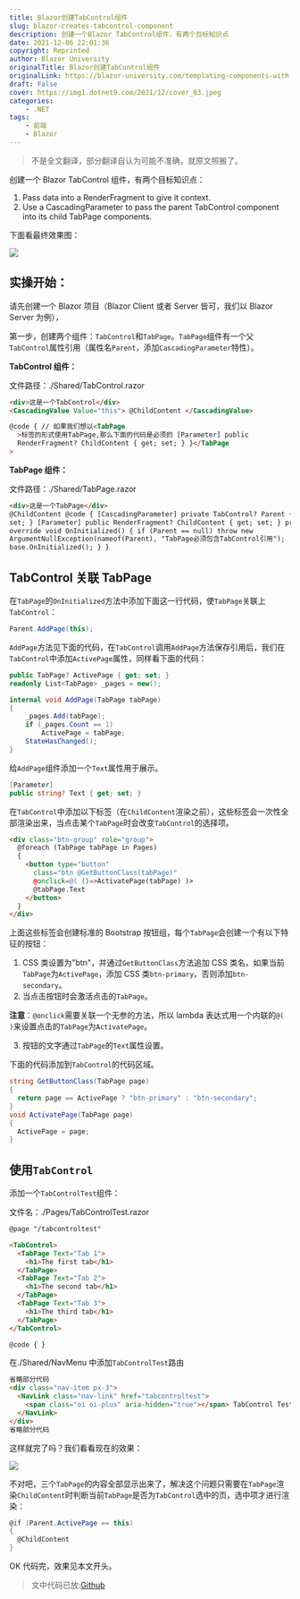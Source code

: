 ```yaml
---
title: Blazor创建TabControl组件
slug: blazor-creates-tabcontrol-component
description: 创建一个Blazor TabControl组件，有两个目标知识点
date: 2021-12-06 22:01:36
copyright: Reprinted
author: Blazor University
originalTitle: Blazor创建TabControl组件
originalLink: https://blazor-university.com/templating-components-with-renderfragements/creating-a-tabcontrol/
draft: False
cover: https://img1.dotnet9.com/2021/12/cover_03.jpeg
categories: 
    - .NET
tags: 
    - 前端
    - Blazor
---
```


> 不是全文翻译，部分翻译自认为可能不准确，就原文照搬了。

创建一个 Blazor TabControl 组件，有两个目标知识点：

1. Pass data into a RenderFragment to give it context.
2. Use a CascadingParameter to pass the parent TabControl component into its child TabPage components.

下面看最终效果图：

![](https://img1.dotnet9.com/2021/12/0301.gif)

## 实操开始：

请先创建一个 Blazor 项目（Blazor Client 或者 Server 皆可，我们以 Blazor Server 为例），

第一步，创建两个组件：`TabControl`和`TabPage`。`TabPage`组件有一个父`TabControl`属性引用（属性名`Parent`，添加`CascadingParameter`特性）。

**TabControl 组件：**

文件路径：./Shared/TabControl.razor

```html
<div>这是一个TabControl</div>
<CascadingValue Value="this"> @ChildContent </CascadingValue>

@code { // 如果我们想以<TabPage
  >标签的形式使用TabPage,那么下面的代码是必须的 [Parameter] public
  RenderFragment? ChildContent { get; set; } }</TabPage
>
```

**TabPage 组件：**

文件路径：./Shared/TabPage.razor

```html
<div>这是一个TabPage</div>
@ChildContent @code { [CascadingParameter] private TabControl? Parent { get;
set; } [Parameter] public RenderFragment? ChildContent { get; set; } protected
override void OnInitialized() { if (Parent == null) throw new
ArgumentNullException(nameof(Parent), "TabPage必须包含TabControl引用");
base.OnInitialized(); } }
```

## TabControl 关联 TabPage

在`TabPage`的`OnInitialized`方法中添加下面这一行代码，使`TabPage`关联上`TabControl`：

```C#
Parent.AddPage(this);
```

`AddPage`方法见下面的代码，在`TabControl`调用`AddPage`方法保存引用后，我们在`TabControl`中添加`ActivePage`属性，同样看下面的代码：

```C#
public TabPage? ActivePage { get; set; }
readonly List<TabPage> _pages = new();

internal void AddPage(TabPage tabPage)
{
    _pages.Add(tabPage);
    if (_pages.Count == 1)
        ActivePage = tabPage;
    StateHasChanged();
}
```

给`AddPage`组件添加一个`Text`属性用于展示。

```C#
[Parameter]
public string? Text { get; set; }
```

在`TabControl`中添加以下标签（在`ChildContent`渲染之前），这些标签会一次性全部渲染出来，当点击某个`TabPage`时会改变`TabControl`的选择项。

```html
<div class="btn-group" role="group">
  @foreach (TabPage tabPage in Pages)
  {
    <button type="button"
      class="btn @GetButtonClass(tabPage)"
      @onclick=@( ()=>ActivatePage(tabPage) )>
      @tabPage.Text
    </button>
  }
</div>
```

上面这些标签会创建标准的 Bootstrap 按钮组，每个`TabPage`会创建一个有以下特征的按钮：

1. CSS 类设置为"btn"，并通过`GetButtonClass`方法追加 CSS 类名，如果当前`TabPage`为`ActivePage`，添加 CSS 类`btn-primary`，否则添加`btn-secondary`。
2. 当点击按钮时会激活点击的`TabPage`。

**注意**：`@onclick`需要关联一个无参的方法，所以 lambda 表达式用一个内联的`@( )`来设置点击的`TabPage`为`ActivatePage`。

3. 按钮的文字通过`TabPage`的`Text`属性设置。

下面的代码添加到`TabControl`的代码区域。

```C#
string GetButtonClass(TabPage page)
{
  return page == ActivePage ? "btn-primary" : "btn-secondary";
}
void ActivatePage(TabPage page)
{
  ActivePage = page;
}
```

## 使用`TabControl`

添加一个`TabControlTest`组件：

文件名：./Pages/TabControlTest.razor

```html
@page "/tabcontroltest"

<TabControl>
  <TabPage Text="Tab 1">
    <h1>The first tab</h1>
  </TabPage>
  <TabPage Text="Tab 2">
    <h1>The second tab</h1>
  </TabPage>
  <TabPage Text="Tab 3">
    <h1>The third tab</h1>
  </TabPage>
</TabControl>

@code { }
```

在./Shared/NavMenu 中添加`TabControlTest`路由

```html
省略部分代码
<div class="nav-item px-3">
  <NavLink class="nav-link" href="tabcontroltest">
    <span class="oi oi-plus" aria-hidden="true"></span> TabControl Test
  </NavLink>
</div>
省略部分代码
```

这样就完了吗？我们看看现在的效果：

![](https://img1.dotnet9.com/2021/12/0302.png)

不对吧，三个`TabPage`的内容全部显示出来了，解决这个问题只需要在`TabPage`渲染`ChildContent`时判断当前`TabPage`是否为`TabControl`选中的页，选中项才进行渲染：

```C#
@if (Parent.ActivePage == this)
{
  @ChildContent
}
```

OK 代码完，效果见本文开头。

> 文中代码已放:[Github](https://github.com/dotnet9/BlazorDemo)
